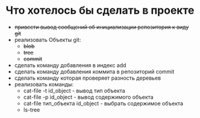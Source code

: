 # Что хотелось бы сделать в проекте

* ~~привести вывод сообщений об инициализации репозитория к виду git~~
* реализовать Объекты git: 
    * ~~blob~~
    * ~~tree~~ 
    * ~~commit~~
* сделать команду добавления в индекс add
* сделать команду добавления коммита в репозиторий commit
* сделать команду которая проверяет разность деревьев
* реализовать команды:
    * cat-file -t  id_object  - вывод тип объекта
    * cat-file -p  id_object  - вывод содержимого объекта      
    * cat-file тип_объекта id_object  - выбрать содержимое объекта
    * ls-tree 

